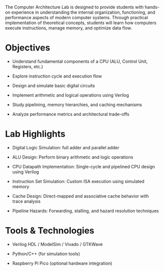 The Computer Architecture Lab is designed to provide students with hands-on experience in understanding the internal organization, functioning, and performance aspects of modern computer systems. Through practical implementation of theoretical concepts, students will learn how computers execute instructions, manage memory, and optimize data flow.

# Objectives
- Understand fundamental components of a CPU (ALU, Control Unit, Registers, etc.)

- Explore instruction cycle and execution flow

- Design and simulate basic digital circuits

- Implement arithmetic and logical operations using Verilog

- Study pipelining, memory hierarchies, and caching mechanisms

- Analyze performance metrics and architectural trade-offs

# Lab Highlights
- Digital Logic Simulation: full adder and parallel adder

- ALU Design: Perform binary arithmetic and logic operations

- CPU Datapath Implementation: Single-cycle and pipelined CPU design using Verilog

- Instruction Set Simulation: Custom ISA execution using simulated memory

- Cache Design: Direct-mapped and associative cache behavior with trace analysis

- Pipeline Hazards: Forwarding, stalling, and hazard resolution techniques

# Tools & Technologies
- Verilog HDL / ModelSim / Vivado / GTKWave

- Python/C++ (for simulation tools)

- Raspberry Pi Pico (optional hardware integration)
